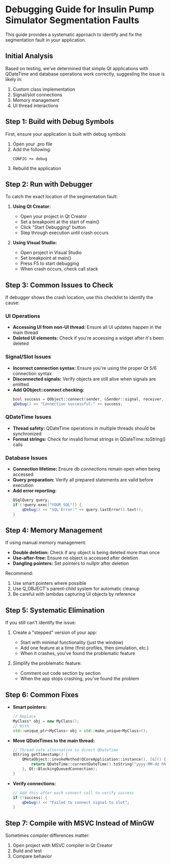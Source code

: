 # Debugging Guide for Insulin Pump Simulator Segmentation Faults

This guide provides a systematic approach to identify and fix the segmentation fault in your application.

## Initial Analysis

Based on testing, we've determined that simple Qt applications with QDateTime and database operations work correctly, suggesting the issue is likely in:

1. Custom class implementation
2. Signal/slot connections
3. Memory management
4. UI thread interactions

## Step 1: Build with Debug Symbols

First, ensure your application is built with debug symbols:

1. Open your .pro file
2. Add the following:
   ```
   CONFIG += debug
   ```
3. Rebuild the application

## Step 2: Run with Debugger

To catch the exact location of the segmentation fault:

1. **Using Qt Creator:**
   - Open your project in Qt Creator
   - Set a breakpoint at the start of main()
   - Click "Start Debugging" button
   - Step through execution until crash occurs

2. **Using Visual Studio:**
   - Open project in Visual Studio
   - Set breakpoint at main()
   - Press F5 to start debugging
   - When crash occurs, check call stack

## Step 3: Common Issues to Check

If debugger shows the crash location, use this checklist to identify the cause:

### UI Operations
- **Accessing UI from non-UI thread:** Ensure all UI updates happen in the main thread
- **Deleted UI elements:** Check if you're accessing a widget after it's been deleted

### Signal/Slot Issues
- **Incorrect connection syntax:** Ensure you're using the proper Qt 5/6 connection syntax
- **Disconnected signals:** Verify objects are still alive when signals are emitted
- **Add QObject::connect checking:**
  ```cpp
  bool success = QObject::connect(sender, &Sender::signal, receiver, &Receiver::slot);
  qDebug() << "Connection successful:" << success;
  ```

### QDateTime Issues
- **Thread safety:** QDateTime operations in multiple threads should be synchronized
- **Format strings:** Check for invalid format strings in QDateTime::toString() calls

### Database Issues
- **Connection lifetime:** Ensure db connections remain open when being accessed
- **Query preparation:** Verify all prepared statements are valid before execution
- **Add error reporting:**
  ```cpp
  QSqlQuery query;
  if (!query.exec("YOUR SQL")) {
      qDebug() << "SQL Error:" << query.lastError().text();
  }
  ```

## Step 4: Memory Management

If using manual memory management:
- **Double deletion:** Check if any object is being deleted more than once
- **Use-after-free:** Ensure no object is accessed after deletion
- **Dangling pointers:** Set pointers to nullptr after deletion

Recommend:
1. Use smart pointers where possible
2. Use Q_OBJECT's parent-child system for automatic cleanup
3. Be careful with lambdas capturing UI objects by reference

## Step 5: Systematic Elimination

If you still can't identify the issue:

1. Create a "stepped" version of your app:
   - Start with minimal functionality (just the window)
   - Add one feature at a time (first profiles, then simulation, etc.)
   - When it crashes, you've found the problematic feature

2. Simplify the problematic feature:
   - Comment out code section by section
   - When the app stops crashing, you've found the problem

## Step 6: Common Fixes

- **Smart pointers:**
  ```cpp
  // Replace
  MyClass* obj = new MyClass();
  // With
  std::unique_ptr<MyClass> obj = std::make_unique<MyClass>();
  ```

- **Move QDateTimes to the main thread:**
  ```cpp
  // Thread-safe alternative to direct QDateTime
  QString getTimestamp() {
      QMetaObject::invokeMethod(QCoreApplication::instance(), [&]() {
          return QDateTime::currentDateTime().toString("yyyy-MM-dd hh:mm:ss");
      }, Qt::BlockingQueuedConnection);
  }
  ```

- **Verify connections:**
  ```cpp
  // Add this after each connect call to verify success
  if (!success) {
      qDebug() << "Failed to connect signal to slot";
  }
  ```

## Step 7: Compile with MSVC Instead of MinGW

Sometimes compiler differences matter:
1. Open project with MSVC compiler in Qt Creator
2. Build and test
3. Compare behavior 